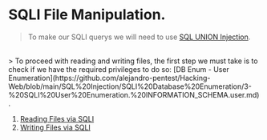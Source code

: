 # SQLI File Manipulation.
> To make our SQLI querys we will need to use [SQL UNION Injection](https://github.com/alejandro-pentest/Hacking-Web/blob/main/SQL%20Injection/SQLI%20Database%20Enumeration/1-%20SQLI%20UNION%20Injection.md).
<br />
> To proceed with reading and writing files, the first step we must take is to check if we have the required privileges to do so: [DB Enum - User Enumeration](https://github.com/alejandro-pentest/Hacking-Web/blob/main/SQL%20Injection/SQLI%20Database%20Enumeration/3-%20SQLI%20User%20Enumeration.%20INFORMATION_SCHEMA.user.md).

1. [Reading Files via SQLI](https://github.com/alejandro-pentest/Hacking-Web/blob/main/SQL%20Injection/SQLI%20File%20Manipulation/Reading%20Files.md)
2. [Writing Files via SQLI](https://github.com/alejandro-pentest/Hacking-Web/blob/main/SQL%20Injection/SQLI%20File%20Manipulation/Writing%20Files.md)
